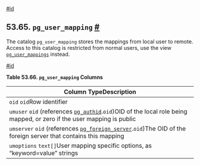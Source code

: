 [#id](#CATALOG-PG-USER-MAPPING)

## 53.65. `pg_user_mapping` [#](#CATALOG-PG-USER-MAPPING)

The catalog `pg_user_mapping` stores the mappings from local user to remote. Access to this catalog is restricted from normal users, use the view [`pg_user_mappings`](view-pg-user-mappings) instead.

[#id](#id-1.10.4.67.4)

**Table 53.66. `pg_user_mapping` Columns**

| Column TypeDescription                                                                                                                       |
| -------------------------------------------------------------------------------------------------------------------------------------------- |
| `oid` `oid`Row identifier                                                                                                                    |
| `umuser` `oid` (references [`pg_authid`](catalog-pg-authid).`oid`)OID of the local role being mapped, or zero if the user mapping is public  |
| `umserver` `oid` (references [`pg_foreign_server`](catalog-pg-foreign-server).`oid`)The OID of the foreign server that contains this mapping |
| `umoptions` `text[]`User mapping specific options, as “keyword=value” strings                                                                |

